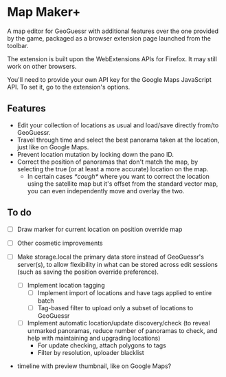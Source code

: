 # Map Maker+

A map editor for GeoGuessr with additional features over the one provided by the game, packaged as a browser extension page launched from the toolbar.

The extension is built upon the WebExtensions APIs for Firefox. It may still work on other browsers.

You'll need to provide your own API key for the Google Maps JavaScript API. To set it, go to the extension's options.

## Features
- Edit your collection of locations as usual and load/save directly from/to GeoGuessr.
- Travel through time and select the best panorama taken at the location, just like on Google Maps.
- Prevent location mutation by locking down the pano ID.
- Correct the position of panoramas that don't match the map, by selecting the true (or at least a more accurate) location on the map.
    - In certain cases _\*cough\*_ where you want to correct the location using the satellite map but it's offset from the standard vector map, you can even independently move and overlay the two.

## To do
- [ ] Draw marker for current location on position override map
- [ ] Other cosmetic improvements

- [ ] Make storage.local the primary data store instead of GeoGuessr's server(s), to allow flexibility in what can be stored across edit sessions (such as saving the position override preference).
    - [ ] Implement location tagging
        - [ ] Implement import of locations and have tags applied to entire batch
        - [ ] Tag-based filter to upload only a subset of locations to GeoGuessr
    - [ ] Implement automatic location/update discovery/check (to reveal unmarked panoramas, reduce number of panoramas to check, and help with maintaining and upgrading locations)
        - For update checking, attach polygons to tags
        - Filter by resolution, uploader blacklist

- timeline with preview thumbnail, like on Google Maps?